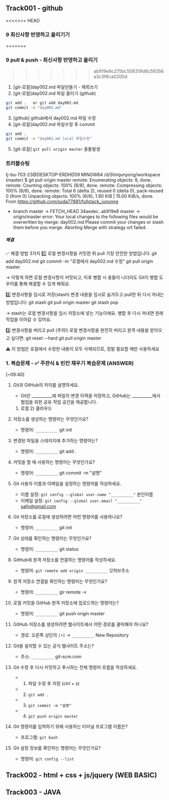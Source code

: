 ## Track001 -  github

<<<<<<< HEAD
### 9 최신사항 반영하고 올리기기
=======
### 9 pull & push - 최신사항 반영하고 올리기
>>>>>>> ab919e8c275bc508319d8c59356a3c3f6ca0200d
1. [git-로컬]day002.md 파일만들기 - 제목쓰기
2. [git-로컬]day002.md 파일 올리기 (github)
```bash
git add .   or git add day002.md
git commit -m "day002.md"
```
3. [github] github에서 day002.md 파일 수정
4. [git-로컬]day002.md 파일수정 후 commit
```bash
git add .
git commit -m "day002.md local 파일수정"
```
5. [git-로컬] `git pull origin master` 충돌발생

### 트러블슈팅 ###

tj-bu-703-23@DESKTOP-ERDHD59 MINGW64 /d/Shinjunyong/workspace (master)
$ git pull origin master
remote: Enumerating objects: 8, done.
remote: Counting objects: 100% (8/8), done.
remote: Compressing objects: 100% (6/6), done.
remote: Total 6 (delta 2), reused 0 (delta 0), pack-reused 0 (from 0)
Unpacking objects: 100% (6/6), 1.90 KiB | 15.00 KiB/s, done.
From https://github.com/suda77881/fullstack_junyong
 * branch            master     -> FETCH_HEAD
   34aedec..ab919e8  master     -> origin/master
error: Your local changes to the following files would be overwritten by merge:
        day002.md
Please commit your changes or stash them before you merge.
Aborting
Merge with strategy ort failed.

##### 해결 #####

✅ 해결 방법 3가지
1️⃣ 로컬 변경사항을 커밋한 뒤 pull
가장 안전한 방법입니다:
git add day002.md
git commit -m "로컬에서 day002.md 수정"
git pull origin master


→ 이렇게 하면 로컬 변경사항이 커밋되고, 이후 병합 시 충돌이 나더라도 Git이 병합 도우미를 통해 해결할 수 있게 해줘요.

2️⃣ 변경사항을 임시로 저장(stash)
변경 내용을 임시로 숨겨두고 pull한 뒤 다시 꺼내는 방법입니다:
git stash
git pull origin master
git stash pop


→ stash는 로컬 변경사항을 임시 저장소에 넣는 기능이에요. 병합 후 다시 꺼내면 원래 작업을 이어갈 수 있어요.

3️⃣ 변경사항을 버리고 pull (주의!)
로컬 변경사항을 완전히 버리고 원격 내용을 받아오고 싶다면:
git reset --hard
git pull origin master


⚠️ 이 방법은 로컬에서 수정한 내용이 모두 삭제되므로, 정말 필요할 때만 사용하세요



### 1. 복습문제 - ✅ 주관식 & 빈칸 채우기 복습문제 (ANSWER)
[~09:40]
1. Git과 GitHub의 차이를 설명하세요.  
   - Git은 __________에 파일의 변경 이력을 저장하고, 
     GitHub는 __________에서 협업을 위한 공유 작업 공간을 제공합니다.

   1) 로컬    2) 클라우드

2. 저장소를 생성하는 명령어는 무엇인가요?  
   - 명령어: `__________`
    git init 

3. 변경된 파일을 스테이지에 추가하는 명령어는?  
   - 명령어: `__________`
    git  add .

4. 커밋을 할 때 사용하는 명령어는 무엇인가요?  
   - 명령어: `__________`
   git  commit  -m  "설명"

5. Git 사용자 이름과 이메일을 설정하는 명령어를 작성하세요.  
   - 이름 설정: `git config --global user.name "__________"`  본인이름
   - 이메일 설정: `git config --global user.email "__________"` sally@gmail.com

6. Git 저장소를 로컬에 생성하려면 어떤 명령어를 사용하나요?  
   - 명령어: `__________`
   git init

7. Git 상태를 확인하는 명령어는 무엇인가요?  
   - 명령어: `__________`
   git status


8. GitHub에 원격 저장소를 연결하는 명령어를 작성하세요.  
   - 명령어: `git remote add origin __________`
                                   깃허브주소

9. 원격 저장소 연결을 확인하는 명령어는 무엇인가요?  
   - 명령어: `__________`
   gir remote  -v

10. 로컬 커밋을 GitHub 원격 저장소에 업로드하는 명령어는?  
    - 명령어: `__________`
   git push origin master

11. GitHub 저장소를 생성하려면 웹사이트에서 어떤 경로를 클릭해야 하나요?  
    - 경로: 오른쪽 상단의 `[+]` → `__________`
    New Repository

12. Git을 설치할 수 있는 공식 웹사이트 주소는?  
    - 주소: `__________`
    git-scm.com

13. Git 수정 후 다시 커밋하고 푸시하는 전체 명령어 흐름을 작성하세요.  
    - 1) 파일 수정 후 저장 (ctrl + s)  
    - 2) `git add .`  
    - 3) `git commit -m "설명"`    
    - 4) `git push origin master`

14. Git 명령어를 입력하기 위해 사용하는 터미널 프로그램 이름은?  
    - 프로그램: `git bash`

15. Git 설정 정보를 확인하는 명령어는 무엇인가요?  
    - 명령어: `git config --list`
 




 
## Track002 - html + css + js/jquery (WEB BASIC) 



 
## Track003 - JAVA




